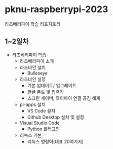 # pknu-raspberrypi-2023
라즈베리파이 학습 리포지토리


## 1~2일차
- 라즈베리파이 학습
	- 라즈베리파이 소개
	- 라즈비안 설치
		- Bulleseye
	- 라즈비안 설정
		- 기본 업데이트/ 업그레이드
		- 한글 폰트 및 입력기
		- 스크린 세이버, 와이파이 연결 끊김 해제
	- pi-apps 설치
		- VS Code 설치
		- Github Desktop 설치 및 설정
	- Visual Studio Code
		- Python 플러그인
	- 리눅스 기본
		- 리눅스 명령어(대표 20여가지)